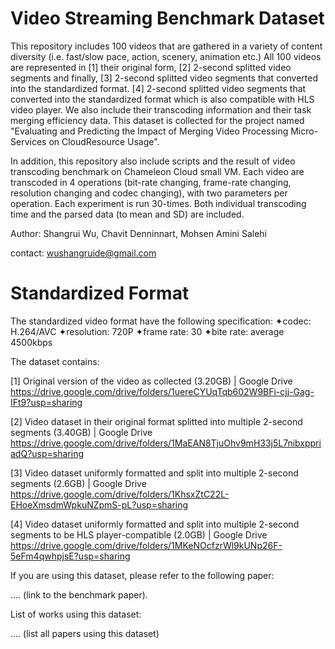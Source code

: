 # Video Streaming Benchmark Dataset
This repository includes 100 videos that are gathered in a variety of content diversity (i.e. fast/slow pace, action, scenery, animation etc.) All 100 videos are represented in [1] their original form, [2] 2-second splitted video segments and finally, [3] 2-second splitted video segments that converted into the standardized format. [4] 2-second splitted video segments that converted into the standardized format which is also compatible with HLS video player. We also include their transcoding information and their task merging efficiency data. This dataset is collected for the project named "Evaluating and Predicting the Impact of Merging Video Processing Micro-Services on CloudResource Usage".

In addition, this repository also include scripts and the result of video transcoding benchmark on Chameleon Cloud small VM. Each video are transcoded in 4 operations (bit-rate changing, frame-rate changing, resolution changing and codec changing), with two parameters per operation. Each experiment is run 30-times. Both individual transcoding time and the parsed data (to mean and SD) are included.

Author: Shangrui Wu, Chavit Denninnart, Mohsen Amini Salehi

contact: wushangruide@gmail.com


# Standardized Format
The standardized video format have the following specification: 
  ✦codec: H.264/AVC
  ✦resolution: 720P
  ✦frame rate: 30
  ✦bite rate: average 4500kbps
  
The dataset contains:

[1] Original version of the video as collected (3.20GB) | Google Drive
https://drive.google.com/drive/folders/1uereCYUqTqb602W9BFi-cjj-Gag-IFt9?usp=sharing

[2] Video dataset in their original format splitted into multiple 2-second segments (3.40GB) | Google Drive
https://drive.google.com/drive/folders/1MaEAN8TjuOhv9mH33j5L7nibxppriadQ?usp=sharing

[3] Video dataset uniformly formatted and split into multiple 2-second segments (2.6GB) | Google Drive
https://drive.google.com/drive/folders/1KhsxZtC22L-EHoeXmsdmWpkuNZpmS-pL?usp=sharing

[4] Video dataset uniformly formatted and split into multiple 2-second segments to be HLS player-compatible (2.0GB) | Google Drive https://drive.google.com/drive/folders/1MKeNOcfzrWl9kUNp26F-5eFm4qwhpjsE?usp=sharing



If you are using this dataset, please refer to the following paper: 

.... (link to the benchmark paper).

List of works using this dataset: 

.... (list all papers using this dataset)
